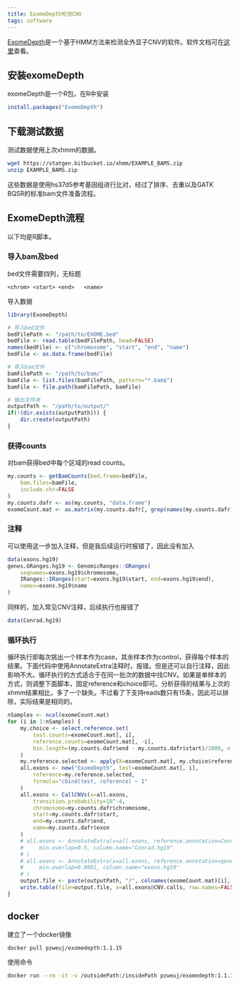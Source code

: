 ```yaml
---
title: ExomeDepth检测CNV
tags: software
---
```




[ExomeDepth](https://github.com/vplagnol/ExomeDepth)是一个基于HMM方法来检测全外显子CNV的软件。软件文档可在[这里](https://cran.r-project.org/web/packages/ExomeDepth/vignettes/ExomeDepth-vignette.pdf)查看。



## 安装exomeDepth

exomeDepth是一个R包，在R中安装

```R
install.packages("ExomeDepth")
```



## 下载测试数据

测试数据使用上次xhmm的数据。
```bash
wget https://statgen.bitbucket.io/xhmm/EXAMPLE_BAMS.zip
unzip EXAMPLE_BAMS.zip
```

这些数据是使用hs37d5参考基因组进行比对，经过了排序、去重以及GATK BQSR的标准bam文件准备流程。



## ExomeDepth流程

以下均是R脚本。



### 导入bam及bed

bed文件需要四列，无标题
```
<chrom>	<start>	<end>	<name>
```

导入数据
```R
library(ExomeDepth)

# 导入bed文件
bedFilePath <- "/path/to/EXOME.bed"
bedFile <- read.table(bedFilePath, head=FALSE)
names(bedFile) <- c("chromosome", "start", "end", "name")
bedFile <- as.data.frame(bedFile)

# 导入bam文件
bamFilePath <- "/path/to/bam/"
bamFile <- list.files(bamFilePath, pattern="*.bam$")
bamFile <- file.path(bamFilePath, bamFile)

# 输出文件夹
outputPath <- "/path/to/output/"
if(!(dir.exists(outputPath))) {
    dir.create(outputPath)
}
```



### 获得counts

对bam获得bed中每个区域的read counts。
```R
my.counts <- getBamCounts(bed.frame=bedFile,
    bam.files=bamFile,
    include.chr=FALSE
)
my.counts.dafr <- as(my.counts, "data.frame")
exomeCount.mat <- as.matrix(my.counts.dafr[, grep(names(my.counts.dafr), pattern="*.bam")])
```



### 注释

可以使用这一步加入注释，但是我后续运行时报错了，因此没有加入
```R
data(exons.hg19)
genes.GRanges.hg19 <- GenomicRanges::GRanges(
    seqnames=exons.hg19$chromosome,
    IRanges::IRanges(start=exons.hg19$start, end=exons.hg19$end),
    names=exons.hg19$name
)
```

同样的，加入常见CNV注释，后续执行也报错了
```R
data(Conrad.hg19)
```



### 循环执行

循环执行即每次挑出一个样本作为case，其余样本作为control，获得每个样本的结果。下面代码中使用AnnotateExtra注释时，报错。但是还可以自行注释，因此影响不大。循环执行的方式适合于在同一批次的数据中找CNV。如果是单样本的方式，则调整下面脚本，固定reference和choice即可。分析获得的结果与上次的xhmm结果相比，多了一个缺失。不过看了下支持reads数只有15条，因此可以排除，实际结果是相同的。
```R
nSamples <- ncol(exomeCount.mat)
for (i in 1:nSamples) {
    my.choice <- select.reference.set(
        test.counts=exomeCount.mat[, i],
        reference.counts=exomeCount.mat[, -i],
        bin.length=(my.counts.dafr$end - my.counts.dafr$start)/1000, n.bins.reduced=10000
    )
    my.reference.selected <- apply(X=exomeCount.mat[, my.choice$reference.choice, drop=FALSE], MAR=1, FUN=sum)
    all.exons <- new("ExomeDepth", test=exomeCount.mat[, i],
        reference=my.reference.selected,
        formula="cbind(test, reference) ~ 1"
    )
    all.exons <- CallCNVs(x=all.exons,
        transition.probability=10^-4,
        chromosome=my.counts.dafr$chromosome,
        start=my.counts.dafr$start,
        end=my.counts.dafr$end,
        name=my.counts.dafr$exon
    )
    # all.exons <- AnnotateExtra(x=all.exons, reference.annotation=Conrad.hg19.common.CNVs,
    #     min.overlap=0.5, column.name="Conrad.hg19"
    # )
    # all.exons <- AnnotateExtra(x=all.exons, reference.annotation=genes.GRanges.hg19,
    #     min.overlap=0.0001, column.name="exons.hg19"
    # )
    output.file <- paste(outputPath, "/", colnames(exomeCount.mat)[i], ".txt", sep="")
    write.table(file=output.file, x=all.exons@CNV.calls, row.names=FALSE, quote=FALSE, sep="\t")
}
```



## docker

建立了一个docker镜像
```bash
docker pull pzweuj/exomedepth:1.1.15
```

使用命令
```bash
docker run --rm -it -v /outsidePath:/insidePath pzweuj/exomedepth:1.1.15 exomeDepthPipe.R -i <bam dir> -o <output dir> -b <bed file>
```

